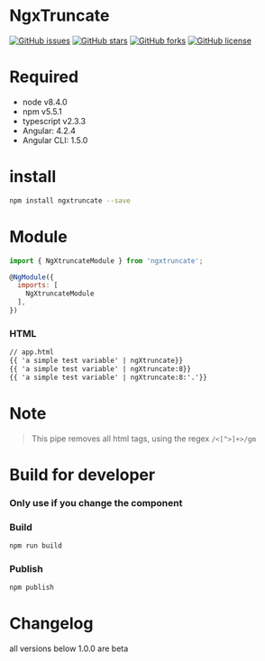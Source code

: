 # NgxTruncate

[![GitHub issues](https://img.shields.io/github/issues/amarkes/ngxtruncate.svg)](https://github.com/amarkes/ngxtruncate/issues)
[![GitHub stars](https://img.shields.io/github/stars/amarkes/ngxtruncate.svg)](https://github.com/amarkes/ngxtruncate/stargazers)
[![GitHub forks](https://img.shields.io/github/forks/amarkes/ngxtruncate.svg)](https://github.com/amarkes/ngxtruncate/network)
[![GitHub license](https://img.shields.io/badge/license-MIT-blue.svg)](https://raw.githubusercontent.com/amarkes/https://github.com/amarkes/ngxtruncate/master/LICENSE)



# Required
- node v8.4.0
- npm v5.5.1
- typescript v2.3.3
- Angular: 4.2.4
- Angular CLI: 1.5.0

# install

```sh
npm install ngxtruncate --save
```

# Module

```javascript
import { NgXtruncateModule } from 'ngxtruncate';

@NgModule({
  imports: [
    NgXtruncateModule
  ],
})

```

### HTML

```html
// app.html
{{ 'a simple test variable' | ngXtruncate}}
{{ 'a simple test variable' | ngXtruncate:8}}
{{ 'a simple test variable' | ngXtruncate:8:'.'}}
```

# Note

> This pipe removes all html tags, using the regex `/<[^>]+>/gm`

# Build for developer

### Only use if you change the component

### Build

```sh
npm run build
```

### Publish

```sh
npm publish
```

# Changelog

all versions below 1.0.0 are beta

